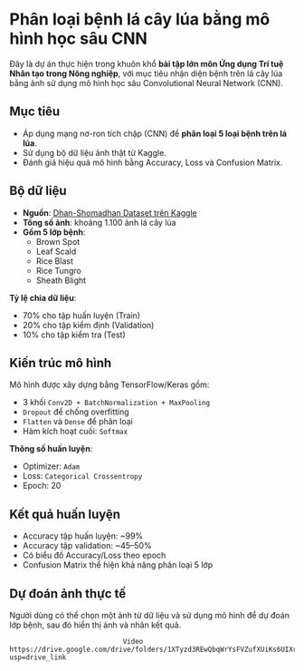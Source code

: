 #  Phân loại bệnh lá cây lúa bằng mô hình học sâu CNN

Đây là dự án thực hiện trong khuôn khổ **bài tập lớn môn Ứng dụng Trí tuệ Nhân tạo trong Nông nghiệp**, với mục tiêu nhận diện bệnh trên lá cây lúa bằng ảnh sử dụng mô hình học sâu Convolutional Neural Network (CNN).

##  Mục tiêu

- Áp dụng mạng nơ-ron tích chập (CNN) để **phân loại 5 loại bệnh trên lá lúa**.
- Sử dụng bộ dữ liệu ảnh thật từ Kaggle.
- Đánh giá hiệu quả mô hình bằng Accuracy, Loss và Confusion Matrix.

##  Bộ dữ liệu

- **Nguồn**: [Dhan-Shomadhan Dataset trên Kaggle](https://www.kaggle.com/datasets/nirmalsankalana/dhan-shomadhan)
- **Tổng số ảnh**: khoảng 1.100 ảnh lá cây lúa
- **Gồm 5 lớp bệnh**:
  - Brown Spot 
  - Leaf Scald 
  - Rice Blast 
  - Rice Tungro 
  - Sheath Blight 

**Tỷ lệ chia dữ liệu**:
- 70% cho tập huấn luyện (Train)
- 20% cho tập kiểm định (Validation)
- 10% cho tập kiểm tra (Test)

##  Kiến trúc mô hình

Mô hình được xây dựng bằng TensorFlow/Keras gồm:

- 3 khối `Conv2D + BatchNormalization + MaxPooling`
- `Dropout` để chống overfitting
- `Flatten` và `Dense` để phân loại
- Hàm kích hoạt cuối: `Softmax`

**Thông số huấn luyện**:
- Optimizer: `Adam`
- Loss: `Categorical Crossentropy`
- Epoch: 20

##  Kết quả huấn luyện

- Accuracy tập huấn luyện: ~99%
- Accuracy tập validation: ~45–50%
- Có biểu đồ Accuracy/Loss theo epoch
- Confusion Matrix thể hiện khả năng phân loại 5 lớp

##  Dự đoán ảnh thực tế
Người dùng có thể chọn một ảnh từ dữ liệu và sử dụng mô hình để dự đoán lớp bệnh, sau đó hiển thị ảnh và nhãn kết quả.



   
    
                                Video https://drive.google.com/drive/folders/1XTyzd3REwQbqWrYsFVZufXUiKs6UIXrc?usp=drive_link

